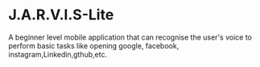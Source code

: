# J.A.R.V.I.S-Lite
A beginner level mobile application that can recognise the user's voice to perform basic tasks like opening google, facebook, instagram,Linkedin,gthub,etc.
